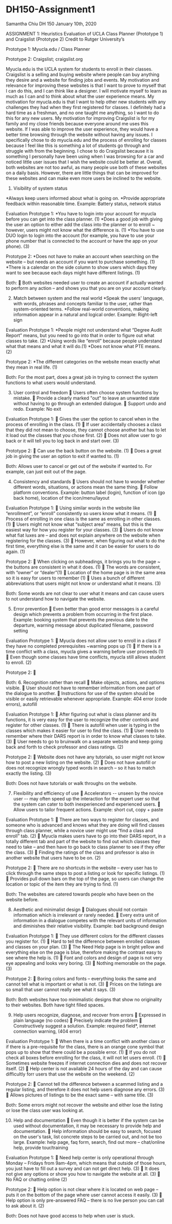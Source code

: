 # DH150-Assignment1
Samantha Chiu 
DH 150
January 10th, 2020

ASSIGNMENT 1: Heuristics Evaluation of UCLA Class Planner (Prototype 1) and Craigslist (Prototype 2) 
Credit to Rutger University’s


Prototype 1: Myucla.edu / Class Planner

 

Prototype 2: Craigslist; craigslist.org

 

Myucla.edu is the UCLA system for students to enroll in their classes. Craigslist is a selling and buying website where people can buy anything they desire and a website for finding jobs and events. My motivation and relevance for improving these websites is that I want to prove to myself that I can do this, and I can think like a designer. I will motivate myself to learn as much as I can and to think about what the user experience means. My motivation for myucla.edu is that I want to help other new students with any challenges they had when they first registered for classes. I definitely had a hard time as a freshman, and no one taught me anything, so I want to do this for any new users. My motivation for improving Craigslist is for my family and my close friends because everyone around me uses this website. If I was able to improve the user experience, they would have a better time browsing through the website without having any issues. I specifically chose to do myucla.edu and the process of enrolling for classes because I feel like this is something a lot of students go through and struggle with from the beginning. I chose to do Craigslist because it is something I personally have been using when I was browsing for a car and noticed little user issues that I wish the website could be better at. Overall, both websites are not too awful, as many people use both of these websites on a daily basis. However, there are little things that can be improved for these websites and can make even more users be inclined to the website. 

1. Visibility of system status 

*Always keep users informed about what is going on.
*Provide appropriate feedback within reasonable time.
Example: Battery status, network status

Evaluation
Prototype 1: 
*You have to login into your account for myucla before you can get into the class planner. (1)
*Does a good job with giving the user an option to either add the class into the planner or to enroll ~ however, users might not know what the difference is. (1)
*You have to use DUO login to login into the account (for example, you have to use your phone number that is connected to the account or have the app on your phone). (3) 

Prototype 2:
*Does not have to make an account when searching on the website – but needs an account if you want to purchase something. (1)
*There is a calendar on the side column to show users which days they want to see because each days might have different listings. (1)

Both:
 Both websites needed user to create an account if actually wanted to perform any action – and shows you that you are on your account clearly. 

2. Match between system and the real world 
*Speak the users' language, with words, phrases and concepts familiar to the user, rather than system-oriented terms. 
*Follow real-world conventions, making information appear in a natural and logical order. 
Example: Right-left sign  

Evaluation
Prototype 1:
*People might not understand what “Degree Audit Report” means, but you need to go into that in order to figure out what classes to take. (2)
*Using words like “enroll” because people understand what that means and what it will do.(1)
*Does not know what PTE means. (2)

Prototype 2:
*The different categories on the website mean exactly what they mean in real life. (1)

Both: For the most part, does a great job in trying to connect the system functions to what users would understand. 

3. User control and freedom 
	Users often choose system functions by mistake.
	Provide a clearly marked "out" to leave an unwanted state without having to go through an extended dialogue. 
	Support undo and redo. 
Example: No exit

Evaluation
Prototype 1:
	Gives the user the option to cancel when in the process of enrolling in the class. (1)
	If user accidentally chooses a class that they did not mean to choose, they cannot choose another but has to let it load out the classes that you chose first. (2)
	Does not allow user to go back or it will tell you to log back in and start over. (3)

Prototype 2:
	Can use the back button on the website. (1)
	Does a great job in giving the user an option to exit if wanted to. (1)

Both: Allows user to cancel or get out of the website if wanted to. For example, can just exit out of the page. 

4. Consistency and standards 
	Users should not have to wonder whether different words, situations, or actions mean the same thing. 
	Follow platform conventions.
Example: button label (login), function of icon (go back home), location of the icon/menu/layout 

Evaluation
Prototype 1:
	Using similar words in the website like “enrollment”, or “enroll” consistently so users know what it means. (1)
	Process of enrolling in one class is the same as enrolling in other classes. (1)
	Users might not know what “subject area” means, but this is the easiest way for how you register for your classes. (3)
	Users do not know what fiat luxes are – and does not explain anywhere on the website when registering for the classes. (3)
	However, when figuring out what to do the first time, everything else is the same and it can be easier for users to do again. (1)

Prototype 2:
	When clicking on subheadings, it brings you to the page ~ the buttons are consistent in what it does. (1)
	The words are consistent, with “owner” or “dealer”(1)
	Location of the home page is in the same area so it is easy for users to remember (1)
	Uses a bunch of different abbreviations that users might not know or understand what it means. (3)

Both: Some words are not clear to user what it means and can cause users to not understand how to navigate the website. 

5. Error prevention 
	Even better than good error messages is a careful design which prevents a problem from occurring in the first place. 
Example: booking system that prevents the previous date to the departure, warning message about duplicated filename, password setting 

Evaluation
Prototype 1: 
	Myucla does not allow user to enroll in a class if they have no completed prerequisites ~warning pops up (1)
	If there is a time conflict with a class, myucla gives a warning before user proceeds (1)
	Even though some classes have time conflicts, myucla still allows student to enroll. (2)

Prototype 2:
	 

Both: 
6. Recognition rather than recall 
	Make objects, actions, and options visible. 
	User should not have to remember information from one part of the dialogue to another. 
	Instructions for use of the system should be visible or easily retrievable whenever appropriate. 
Example: 404 error (code errors), autofill

Evaluation
Prototype 1:
	After figuring out what is class planner and its functions, it is very easy for the user to recognize the other controls and register for other classes. (1)
	There is autofill when user is typing in the classes which makes it easier for user to find the class. (1)
	User needs to remember where their DARS report is in order to know what classes to take. (3)
	User needs to go to bruinwalk on a separate website and keep going back and forth to check professor and class ratings. (2)

Prototype 2: 
	Website does not have any tutorials, so user might not know how to post a new listing on the website. (2)
	Does not have autofill or does not recognize wrongly typed words in search – so it has to match exactly the listing. (3)

Both: Does not have tutorials or walk throughs on the website. 

7. Flexibility and efficiency of use 
	Accelerators -- unseen by the novice user -- may often speed up the interaction for the expert user so that the system can cater to both inexperienced and experienced users. 
	Allow users to tailor frequent actions. 
Example: short cut, copy + paste 

Evaluation
Prototype 1:
	There are two ways to register for classes, and someone who is advanced and knows what they are doing will find classes through class planner, while a novice user might use “find a class and enroll” tab. (2)
	Myucla makes users have to go into their DARS report, in a totally different tab and part of the website to find out which classes they need to take – and then have to go back to class planner to see if they offer the class. (3)
	Finding the ratings of the class and professor is also in another website that users have to be on. (2)

Prototype 2:
	There are no shortcuts in the website – every user has to click through the same steps to post a listing or look for specific listings. (1)
	Provides pull down bars on the top of the page, so users can change the location or topic of the item they are trying to find. (1)

Both: The websites are catered towards people who have been on the website before. 

8. Aesthetic and minimalist design 
	Dialogues should not contain information which is irrelevant or rarely needed. 
	Every extra unit of information in a dialogue competes with the relevant units of information and diminishes their relative visibility. 
Example: bad background design

Evaluation
Prototype 1: 
	They use different colors for the different classes you register for. (1)
	Hard to tell the difference between enrolled classes and classes on your plan. (3)
	The Need Help page is in bright yellow and everything else on the page is blue, therefore making the contrast easy to see where the help is. (1)
	Font and colors and design of page is not very eye appealing and looks very boring. (3)
	Nothing memorable on the page. (3)

Prototype 2:
	Boring colors and fonts – everything looks the same and cannot tell what is important or what is not. (3)
	Prices on the listings are so small that user cannot really see what it says. (3)

Both: Both websites have too minimalistic designs that show no originality to their websites. Both have tight filled spaces. 

9. Help users recognize, diagnose, and recover from errors 
	Expressed in plain language (no codes)
	Precisely indicate the problem
	Constructively suggest a solution. 
Example: required field*, internet connection warning, (404 error)

Evaluation
Prototype 1:
	When there is a time conflict with another class or if there is a pre-requisite for the class, there is an orange cone symbol that pops up to show that there could be a possible error. (1)
	If you do not check all boxes before enrolling for the class, it will not let users enroll. (1)
	Sometimes website freezes if internet connection dies and does not recover itself. (2)
	Help center is not available 24 hours of the day and can cause difficultly forr users that use the website on the weekend. (2)

Prototype 2:
	Cannot tell the difference between a scammed listing and a regular listing, and therefore it does not help users diagnose any errors. (3)
	Allows pictures of listings to be the exact same – with same title. (3)

Both: Some errors might not recover the website and either lose the listing or lose the class user was looking at.  

10. Help and documentation 
	Even though it is better if the system can be used without documentation, it may be necessary to provide help and documentation. 
	Help  information should be easy to search, focused on the user's task, list concrete steps to be carried out, and not be too large. 
Example: help page, faq form, search, find out more – chat/online help, provide tour/training

Evaluation
Prototype 1:
	Need help center is only operational through Monday – Fridays from 9am-4pm, which means that outside of those hours, you just have to fill out a survey and can not get direct help. (3)
	It does not give any options or show you how to navigate the website at all. (3) 
	No FAQ or chatting online (2)

Prototype 2:
	Help option is not clear where it is located on web page – puts it on the bottom of the page where user cannot access it easily. (3)
	Help option is only pre-answered FAQ – there is no live person you can call to ask about it. (2)

Both: Does not have good access to help when user is stuck. 


